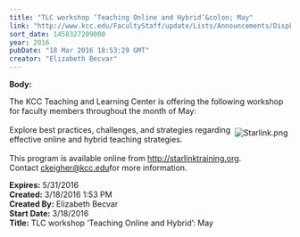 ```yaml
---
title: "TLC workshop ‘Teaching Online and Hybrid’&colon; May"
link: "http://www.kcc.edu/FacultyStaff/update/Lists/Announcements/DispForm.aspx?ID=2186"
sort_date: 1458327209000
year: 2016
pubDate: "18 Mar 2016 18:53:29 GMT"
creator: "Elizabeth Becvar"
---
```


<div><b>Body:</b> <div class="ExternalClassD391EFB183A1456FBE60DB3C938CFC5F"><p>​The KCC Teaching and Learning Center is offering the following workshop for faculty members throughout the month of May: <br /><br /><img alt="Starlink.png" src="/FacultyStaff/update/Documents/Starlink.png" style="vertical-align:auto;float:right;margin:5px" />Explore best practices, challenges, and strategies regarding effective online and hybrid teaching strategies.<br /><br />This program is available online from <a href="http://starlinktraining.org/">http://starlinktraining.org</a>.<br />Contact <a href="mailto:ckeigher@kcc.edu">ckeigher@kcc.edu</a>for more information.<br /></p></div></div>
<div><b>Expires:</b> 5/31/2016</div>
<div><b>Created:</b> 3/18/2016 1:53 PM</div>
<div><b>Created By:</b> Elizabeth Becvar</div>
<div><b>Start Date:</b> 3/18/2016</div>
<div><b>Title:</b> TLC workshop ‘Teaching Online and Hybrid’: May</div>

